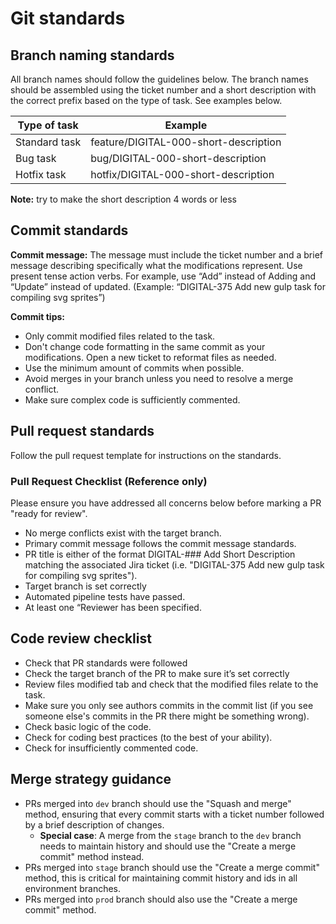 # Git standards
## Branch naming standards
All branch names should follow the guidelines below. The branch names should be assembled using the ticket number and a short description with the correct prefix based on the type of task. See examples below.

| **Type of task** | **Example**                        |
|------------------|------------------------------------|
| Standard task    | feature/DIGITAL-000-short-description |
| Bug task         | bug/DIGITAL-000-short-description     |
| Hotfix task      | hotfix/DIGITAL-000-short-description  |
**Note:** try to make the short description 4 words or less

## Commit standards
**Commit message:**
The message must include the ticket number and a brief message describing specifically what the modifications represent. Use present tense action verbs. For example, use “Add” instead of Adding and “Update” instead of updated.  (Example: “DIGITAL-375 Add new gulp task for compiling svg sprites”)

**Commit tips:**
- Only commit modified files related to the task.
- Don't change code formatting in the same commit as your modifications. Open a new ticket to reformat files as needed.
- Use the minimum amount of commits when possible.
- Avoid merges in your branch unless you need to resolve a merge conflict.
- Make sure complex code is sufficiently commented.

## Pull request standards
Follow the pull request template for instructions on the standards.

### Pull Request Checklist (Reference only)
Please ensure you have addressed all concerns below before marking a PR "ready for review".
- No merge conflicts exist with the target branch.
- Primary commit message follows the commit message standards.
- PR title is either of the format DIGITAL-### Add Short Description matching the associated Jira ticket (i.e. "DIGITAL-375 Add new gulp task for compiling svg sprites").
- Target branch is set correctly
- Automated pipeline tests have passed.
- At least one “Reviewer has been specified.


## Code review checklist
- Check that PR standards were followed
- Check the target branch of the PR to make sure it’s set correctly
- Review files modified tab and check that the modified files relate to the task.
- Make sure you only see authors commits in the commit list (if you see someone else's commits in the PR there might be something wrong).
- Check basic logic of the code.
- Check for coding best practices (to the best of your ability).
- Check for insufficiently commented code.

## Merge strategy guidance
- PRs merged into `dev` branch should use the "Squash and merge" method, ensuring that every commit starts with a ticket number followed by a brief description of changes.
  - **Special case**: A merge from the `stage` branch to the `dev` branch needs to maintain history and should use the "Create a merge commit" method instead.
- PRs merged into `stage` branch should use the "Create a merge commit" method, this is critical for maintaining commit history and ids in all environment branches.
- PRs merged into `prod` branch should also use the "Create a merge commit" method.
